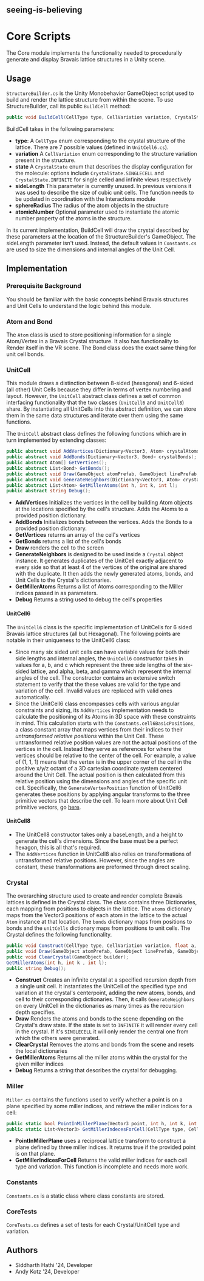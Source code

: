 ## seeing-is-believing
# Core Scripts

The Core module implements the functionality needed to procedurally generate and display Bravais lattice structures in a Unity scene.

## Usage

`StructureBuilder.cs` is the Unity Monobehavior GameObject script used to build and render the lattice structure from within the scene. To use StructureBuilder, call its public `BuildCell` method:

```c#
public void BuildCell(CellType type, CellVariation variation, CrystalState state, float sideLength, float sphereRadius, int atomicNumber = 0);
```
BuildCell takes in the following parameters:

* **type**: A `CellType` enum corresponding to the crystal structure of the lattice. There are 7 possible values (defined in `UnitCell6.cs`).
* **variation** A `CellVariation` enum corresponding to the structure variation present in the structure.
* **state** A `CrystalState` enum that describes the display configuration for the molecule: options include `CrystalState.SINGLECELL` and `CrystalState.INFINITE` for single celled and infinite views respectively
* **sideLength** This parameter is currently unused. In previous versions it was used to describe the size of cubic unit cells. The function needs to be updated in coordination with the Interactions module
* **sphereRadius** The radius of the atom objects in the structure
* **atomicNumber** Optional parameter used to instantiate the atomic number property of the atoms in the structure.

In its current implementation, BuildCell will draw the crystal described by these parameters at the location of the StructureBuilder's GameObject. The sideLength parameter isn't used. Instead, the default values in `Constants.cs` are used to size the dimensions and internal angles of the Unit Cell.

## Implementation

### Prerequisite Background

You should be familiar with the basic concepts behind Bravais structures and Unit Cells to understand the logic behind this module.

### Atom and Bond

The `Atom` class is used to store positioning information for a single Atom/Vertex in a Bravais Crystal structure. It also has functionality to Render itself in the VR scene. The Bond class does the exact same thing for unit cell bonds.

### UnitCell

This module draws a distinction between 8-sided (hexagonal) and 6-sided (all other) Unit Cells because they differ in terms of vertex numbering and layout. However, the `UnitCell` abstract class defines a set of common interfacing functionality that the two classes (`UnitCell6` and `UnitCell8`) share. By instantiating all UnitCells into this abstract definition, we can store them in the same data structures and iterate over them using the same functions.

The `UnitCell` abstract class defines the following functions which are in turn implemented by extending classes:

```c#
public abstract void AddVertices(Dictionary<Vector3, Atom> crystalAtoms);
public abstract void AddBonds(Dictionary<Vector3, Bond> crystalBonds);
public abstract Atom[] GetVertices();
public abstract List<Bond> GetBonds();
public abstract void Draw(GameObject atomPrefab, GameObject linePrefab, GameObject builder);
public abstract void GenerateNeighbors(Dictionary<Vector3, Atom> crystalAtoms, Dictionary<Vector3, Bond> crystalBonds, Dictionary<Vector3, UnitCell> crystalCells);
public abstract List<Atom> GetMillerAtoms(int h, int k, int l);
public abstract string Debug();
```

* **AddVertices** Initializes the vertices in the cell by building Atom objects at the locations specified by the cell's structure. Adds the Atoms to a provided position dictionary.
* **AddBonds** Initializes bonds between the vertices. Adds the Bonds to a provided position dictionary.
* **GetVertices** returns an array of the cell's vertices
* **GetBonds** returns a list of the cell's bonds
* **Draw** renders the cell to the screen
* **GenerateNeighbors** is designed to be used inside a `Crystal` object instance. It generates duplicates of the UnitCell exactly adjacent to every side so that at least 4 of the vertices of the original are shared with the duplicate. It then adds the newly generated atoms, bonds, and Unit Cells to the Crystal's dictionaries.
* **GetMillerAtoms** Returns a list of Atoms corresponding to the Miller indices passed in as parameters.
* **Debug** Returns a string used to debug the cell's properties

#### UnitCell6

The `UnitCell6` class is the specific implementation of UnitCells for 6 sided Bravais lattice structures (all but Hexagonal). The following points are notable in their uniqueness to the UnitCell6 class:

* Since many six sided unit cells can have variable values for both their side lengths and internal angles, the `UnitCell6` constructor takes in values for a, b, and c which represent the three side lengths of the six-sided lattice, and alpha, beta, and gamma which represent the internal angles of the cell. The constructor contains an extensive switch statement to verify that the these values are valid for the type and variation of the cell. Invalid values are replaced with valid ones automatically.
* Since the UnitCell6 class encompasses cells with various angular constraints and sizing, its `AddVertices` implementation needs to calculate the positioning of its Atoms in 3D space with these constraints in mind. This calculation starts with the `Constants.cell6BasicPositions`, a class constant array that maps vertices from their indices to their *untransformed relative positions* within the Unit Cell. These untransformed relative position values are not the actual positions of the vertices in the cell. Instead they serve as references for where the vertices should be relative to the center of the cell. For example, a value of (1, 1, 1) means that the vertex is in the upper corner of the cell in the positive x/y/z octant of a 3D cartesian coordinate system centered around the Unit Cell. The actual position is then calculated from this relative position using the dimensions and angles of the specific unit cell. Specifically, the `GenerateVertexPosition` function of UnitCell6 generates these positions by applying angular transforms to the three primitive vectors that describe the cell. To learn more about Unit Cell primitive vectors, go [here](https://www.csub.edu/~adzyubenko/Phys313/AM_Ch4.pdf).


#### UnitCell8

* The UnitCell8 constructor takes only a baseLength, and a height to generate the cell's dimensions. Since the base must be a perfect hexagon, this is all that's required.
* The `AddVertices` function in UnitCell8 also relies on transformations of untransformed relative positions. However, since the angles are constant, these transformations are preformed through direct scaling.


### Crystal

The overarching structure used to create and render complete Bravais lattices is defined in the Crystal class. The class contains three Dictionaries, each mapping from positions to objects in the lattice. The `atoms` dictionary maps from the Vector3 positions of  each atom in the lattice to the actual `Atom` instance at that location. The `bonds` dictionary maps from positions to bonds and the `unitCells` dictionary maps from positions to unit cells. The Crystal defines the following functionality.

```c#
public void Construct(CellType type, CellVariation variation, float a, float b, float c, float alpha, float beta, float gamma, int atomicNumber, int constructionDepth);
public void Draw(GameObject atomPrefab, GameObject linePrefab, GameObject builder);
public void ClearCrystal(GameObject builder);
GetMillerAtoms(int h, int k , int l);
public string Debug();
```

* **Construct** Creates an infinite crystal at a specified recursion depth from a single unit cell. It instantiates the UnitCell of the specified type and variation at the crystal's centerpoint, adding the new atoms, bonds, and cell to their corresponding dictionaries. Then, it calls `GenerateNeighbors` on every UnitCell in the dictionaries as many times as the recursion depth specifies.
* **Draw** Renders the atoms and bonds to the scene depending on the Crystal's draw state. If the state is set to `INFINITE` it will render every cell in the crystal. If it's `SINGLECELL` it will only render the central one from which the others were generated.
* **ClearCrystal** Removes the atoms and bonds from the scene and resets the local dictionaries
* **GetMillerAtoms** Returns all the miller atoms within the crystal for the given miller indices
* **Debug** Returns a string that describes the crystal for debugging.

### Miller

`Miller.cs` contains the functions used to verify whether a point is on a plane specified by some miller indices, and retrieve the miller indices for a cell:

```c#
public static bool PointInMillerPlane(Vector3 point, int h, int k, int l, Vector3 origin, Vector3 a1, Vector3 a2, Vector3 a3, float planarSeparation);
public static List<Vector3> GetMillerIndecesForCell(CellType type, CellVariation variation);
```

* **PointInMillerPlane** uses a reciprocal lattice transform to construct a plane defined by three miller indices. It returns true if the provided point is on that plane.
* **GetMillerIndicesForCell** Returns the valid miller indices for each cell type and variation. This function is incomplete and needs more work.

### Constants

`Constants.cs` is a static class where class constants are stored.

### CoreTests

`CoreTests.cs` defines a set of tests for each Crystal/UnitCell type and variation.

## Authors

* Siddharth Hathi '24, Developer
* Andy Kotz '24, Developer
